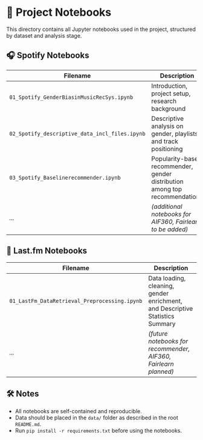# 📓 Project Notebooks

This directory contains all Jupyter notebooks used in the project, structured by dataset and analysis stage.

## 🎧 Spotify Notebooks

| Filename                                     | Description                                                                 |
|---------------------------------------------|-----------------------------------------------------------------------------|
| `01_Spotify_GenderBiasinMusicRecSys.ipynb`  | Introduction, project setup, research background                           |
| `02_Spotify_descriptive_data_incl_files.ipynb` | Descriptive analysis on gender, playlists, and track positioning         |
| `03_Spotify_Baselinerecommender.ipynb`      | Popularity-based recommender, gender distribution among top recommendations |
| _..._                                       | *(additional notebooks for AIF360, Fairlearn to be added)*                 |

## 🎵 Last.fm Notebooks

| Filename                                       | Description                                                              |
|-----------------------------------------------|--------------------------------------------------------------------------|
| `01_LastFm_DataRetrieval_Preprocessing.ipynb` | Data loading, cleaning, gender enrichment, and Descriptive Statistics Summary|
| _..._                                         | *(future notebooks for recommender, AIF360, Fairlearn planned)*          |

## 🛠️ Notes
- All notebooks are self-contained and reproducible.
- Data should be placed in the `data/` folder as described in the root `README.md`.
- Run `pip install -r requirements.txt` before using the notebooks.
